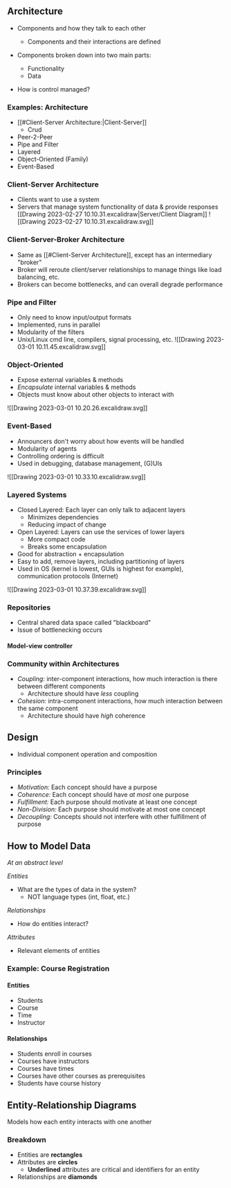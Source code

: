 ## Architecture
- Components and how they talk to each other
	- Components and their interactions are defined

- Components broken down into two main parts:
	- Functionality
	- Data

- How is control managed?

### Examples: Architecture
- [[#Client-Server Architecture:|Client-Server]]
	- Crud
- Peer-2-Peer
- Pipe and Filter
- Layered
- Object-Oriented (Family)
- Event-Based

### Client-Server Architecture
- Clients want to use a system
- Servers that manage system functionality of data & provide responses
[[Drawing 2023-02-27 10.10.31.excalidraw|Server/Client Diagram]]
![[Drawing 2023-02-27 10.10.31.excalidraw.svg]]

### Client-Server-Broker Architecture
- Same as [[#Client-Server Architecture]], except has an intermediary "broker"
- Broker will reroute client/server relationships to manage things like load balancing, etc.
- Brokers can become bottlenecks, and can overall degrade performance

### Pipe and Filter
- Only need to know input/output formats
- Implemented, runs in parallel
- Modularity of the filters
- Unix/Linux cmd line, compilers, signal processing, etc.
![[Drawing 2023-03-01 10.11.45.excalidraw.svg]]

### Object-Oriented
- Expose external variables & methods
- *Encapsulate* internal variables & methods
- Objects must know about other objects to interact with

![[Drawing 2023-03-01 10.20.26.excalidraw.svg]]

### Event-Based
- Announcers don't worry about how events will be handled
- Modularity of agents
- Controlling ordering is difficult
- Used in debugging, database management, (G)UIs

![[Drawing 2023-03-01 10.33.10.excalidraw.svg]]

### Layered Systems
- Closed Layered: Each layer can only talk to adjacent layers
	- Minimizes dependencies
	- Reducing impact of change
- Open Layered: Layers can use the services of lower layers
	- More compact code
	- Breaks some encapsulation
- Good for abstraction + encapsulation
- Easy to add, remove layers, including partitioning of layers
- Used in OS (kernel is lowest, GUIs is highest for example), communication protocols (Internet)

![[Drawing 2023-03-01 10.37.39.excalidraw.svg]]

### Repositories
- Central shared data space called "blackboard"
- Issue of bottlenecking occurs

#### Model-view controller


### Community within Architectures
- *Coupling:* inter-component interactions, how much interaction is there between different components
	- Architecture should have *less* coupling
- *Cohesion:* intra-component interactions, how much interaction between the same component
	- Architecture should have *high* coherence


## Design
- Individual component operation and composition

### Principles
- *Motivation:* Each concept should have a purpose
- *Coherence:* Each concept should have *at most* one purpose
- *Fulfillment:* Each purpose should motivate at least one concept
- *Non-Division:* Each purpose should motivate at most one concept
- *Decoupling:* Concepts should not interfere with other fulfillment of purpose


## How to Model Data
*At an abstract level* 

*Entities*
- What are the types of data in the system?
	- NOT language types (int, float, etc.)

*Relationships*
- How do entities interact?

*Attributes*
- Relevant elements of entities

### Example: Course Registration
#### Entities
- Students
- Course
- Time
- Instructor

#### Relationships
- Students enroll in courses
- Courses have instructors
- Courses have times
- Courses have other courses as prerequisites
- Students have course history


## Entity-Relationship Diagrams
Models how each entity interacts with one another

### Breakdown
- Entities are **rectangles**
- Attributes are **circles**
	- **Underlined** attributes are critical and identifiers for an entity
- Relationships are **diamonds**
